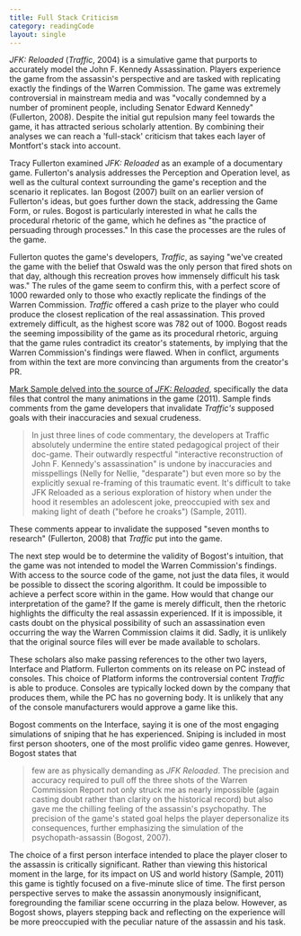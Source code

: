 ```yaml
--- 
title: Full Stack Criticism
category: readingCode
layout: single
---
```


*JFK: Reloaded* (*Traffic*, 2004) is a simulative game that purports to accurately model the John F. Kennedy Assassination. 
Players experience the game from the assassin's perspective and are tasked with replicating exactly the findings of the Warren Commission. 
The game was extremely controversial in mainstream media and was "vocally condemned by a number of prominent people, including Senator Edward Kennedy" (Fullerton, 2008). 
Despite the initial gut repulsion many feel towards the game, it has attracted serious scholarly attention.
By combining their analyses we can reach a 'full-stack' criticism that takes each layer of Montfort's stack into account.

Tracy Fullerton examined *JFK: Reloaded* as an example of a documentary game. 
Fullerton's analysis addresses the Perception and Operation level, as well as the cultural context surrounding the game's reception and the scenario it replicates. 
Ian Bogost (2007) built on an earlier version of Fullerton's ideas, but goes further down the stack, addressing the Game Form, or rules.
Bogost is particularly interested in what he calls the procedural rhetoric of the game, which he defines as "the practice of persuading through processes." 
In this case the processes are the rules of the game.

Fullerton quotes the game's developers, *Traffic*, as saying "we've created the game with the belief that Oswald was the only person that fired shots on that day, although this recreation proves how immensely difficult his task was." 
The rules of the game seem to confirm this, with a perfect score of 1000 rewarded only to those who exactly replicate the findings of the Warren Commission. 
*Traffic* offered a cash prize to the player who could produce the closest replication of the real assassination.
This proved extremely difficult, as the highest score was 782 out of 1000.
Bogost reads the seeming impossibility of the game as its procedural rhetoric, arguing that the game rules contradict its creator's statements, by implying that the Warren Commission's findings were flawed. 
When in conflict, arguments from within the text are more convincing than arguments from the creator's PR.

[Mark Sample delved into the source of *JFK: Reloaded*](http://www.playthepast.org/?p=1519), specifically the data files that control the many animations in the game (2011). 
Sample finds comments from the game developers that invalidate *Traffic's* supposed goals with their inaccuracies and sexual crudeness.

> In just three lines of code commentary, the developers at Traffic absolutely undermine the entire stated pedagogical project of their doc-game. Their outwardly respectful "interactive reconstruction of John F. Kennedy's assassination" is undone by inaccuracies and misspellings (Nelly for Nellie, "desparate") but even more so by the explicitly sexual re-framing of this traumatic event. It's difficult to take JFK Reloaded as a serious exploration of history when under the hood it resembles an adolescent joke, preoccupied with sex and making light of death ("before he croaks") (Sample, 2011).

These comments appear to invalidate the supposed "seven months to research" (Fullerton, 2008) that *Traffic* put into the game.

The next step would be to determine the validity of Bogost's intuition, that the game was not intended to model the Warren Commission's findings. 
With access to the source code of the game, not just the data files, it would be possible to dissect the scoring algorithm. 
It could be impossible to achieve a perfect score within in the game. 
How would that change our interpretation of the game? 
If the game is merely difficult, then the rhetoric highlights the difficulty the real assassin experienced.
If it is impossible, it casts doubt on the physical possibility of such an assassination even occurring the way the Warren Commission claims it did.
Sadly, it is unlikely that the original source files will ever be made available to scholars.

These scholars also make passing references to the other two layers, Interface and Platform. Fullerton comments on its release on PC instead of consoles. 
This choice of Platform informs the controversial content *Traffic* is able to produce. 
Consoles are typically locked down by the company that produces them, while the PC has no governing body. 
It is unlikely that any of the console manufacturers would approve a game like this.

Bogost comments on the Interface, saying it is one of the most engaging simulations of sniping that he has experienced. 
Sniping is included in most first person shooters, one of the most prolific video game genres. 
However, Bogost states that 
> few are as physically demanding as *JFK Reloaded*. The precision and accuracy required to pull off the three shots of the Warren Commission Report not only struck me as nearly impossible (again casting doubt rather than clarity on the historical record) but also gave me the chilling feeling of the assassin's psychopathy. The precision of the game's stated goal helps the player depersonalize its consequences, further emphasizing the simulation of the psychopath-assassin (Bogost, 2007).

The choice of a first person interface intended to place the player closer to the assassin is critically significant. 
Rather than viewing this historical moment in the large, for its impact on US and world history (Sample, 2011) this game is tightly focused on a five-minute slice of time.
The first person perspective serves to make the assassin anonymously insignificant, foregrounding the familiar scene occurring in the plaza below. 
However, as Bogost shows, players stepping back and reflecting on the experience will be more preoccupied with the peculiar nature of the assassin and his task.
